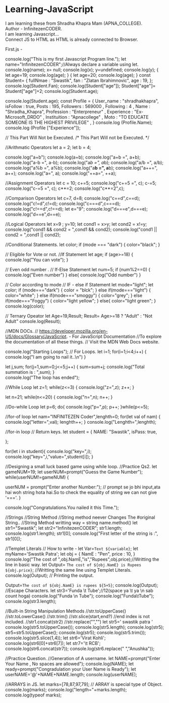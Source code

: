 # Learning-JavaScript
I am learning these from Shradha Khapra Mam (APNA_COLLEGE).
<br>
Author - InfinitezenCODER.
<br>
I am learning Javascript...
<br>
Connect JS to HTML as HTML is already connected to Browser.
<br>

<!DOCTYPE html>
<html lang="en">
<head>
    <meta charset="UTF-8">
    <meta name="viewport" content="width=device-width, initial-scale=1.0">
    <title>Document</title>
</head>
<body></body>
<script src="First.js">
 
</script>
</html>

First.js -

console.log("This is my first  Javascript Program line.");
let name="InfinitezenCODER";//Always declare a variable using let.
console.log(name);
x= null;
console.log(x);
y=undefined;
console.log(y);
{
let age=19;
console.log(age);
}
{
let age=20;
console.log(age);
}
const Student=
{
fullNmae : "Swastik",
fan : "Zlatan Ibrahimnovic",
age : 19,
};
console.log(Student.Fan);
console.log(Student["age"]);
Student["age"]= Student["age"]+2;
console.log(Student.age);

console.log(Student.age);
const Profile = 
{
    User_name : "shradhakhapra",
    isFollow : true,
    Posts : 195,
    Followers : 569000 ,
    Following : 4 ,
    Name : "Shradha_Khapra",
    Profession : "Enterpreneur" ,
    Experience : "Ex-Microsoft_DRDO" ,
    Instituition : "Apnacollege" ,
    Moto : "TO EDUCATE SOMEONE IS THE HIGHEST PRIVILEGE" , 
}
console.log (Profile.Name);
console.log (Profile ["Experience"]);

// This Part Will Not be Executed.
/* This Part Will not be Executed. */

//Arithmatic Operators
let a = 2;
let b = 4;

console.log("a+b");
console.log(a+b);
console.log("a+b =", a+b);
console.log("a-b =", a-b);
console.log("a*b =", a*b);
console.log("a/b =", a/b);
console.log("a%b =", a%b);
console.log("a**b =", a**b);
console.log("a++=", a++);
console.log("a=", a);
console.log("++a=", ++a);

//Assignment Operators
let c = 10;
c+=5;
console.log("c+=5 =", c);
c-=5;
console.log("c-=5 =", c);
c**=2;
console.log("c**=2",c);


//Comparison Operators
let c=7, d=8;
console.log("c==d",c==d);
console.log("c!=d",c!=d);
console.log("c===d",c===d);
console.log("c!==d",c!==d);
let e="9";
console.log("d===e",d===e);
console.log("d==e",d==e);

//Logical Operators
let x=9 ;
 y=10;
let cond1 = x>y;
let cond2 = x!=y;
console.log("cond1 && cond2 = ",cond1 && cond2);
console.log("cond1 || cond2 = ",cond1 || cond2);

//Conditional Statements.
let color;
if (mode === "dark")
{
    color="black";
}

// Eligible for Vote or not.
//If Statement
let age;
if (age>=18)
{
  console.log("You can vote");
}

// Even odd number .
// If-Else Statement
let num=5;
if (num%2==0)
{
    console.log("Even number")
}
else{
    console.log("Odd number")
}

// Color according to mode
// IF - else if Statement
let mode="light";
let  color;
if (mode==="dark")
{
    color = "blck";
}
else if(mode==="light")
{
    color="white";
}
else if(mode==="smoggy")
{
    color="grey";
}
else if(mode==="Foggy")
{
    color="light yellow";
}
else{
    color="light green";
}
console.log(color);

// Ternary Opeator
let Age=19,Result;
Result= Age>=18 ? "Adult" : "Not Adult"
console.log(Result);

//MDN DOCs.
// https://developer.mozilla.org/en-US/docs/Glossary/JavaScript. - For JavaScript Documentation
//To explore the documentation of all these things.
//  Visit the MDN Web Docs website.


console.log("Starting Loops");
// For Loops.
let i=1;
for(i=1;i<4;i++)
{
    console.log("I am going to nail it..\n")
}

let j,sum;
for(j=1,sum=0;j<=5;j++)
{
    sum=sum+j;
    console.log("Total summation is : ",sum);
}    
console.log("The loop has ended");


//While Loop
let z=1;
while(z<=3)
{
    console.log("z=",z);
    z++;
}

let n=21;
while(n<=20)
{
    console.log("n=",n);
    n++;
}

//Do-while Loop
let p=6;
do{
    console.log("p=",p);
    p++;
}while(p<=5);


//for-of loop
let nam="INFINITEZEN Coder",lenghth=0;
for(let val of nam)
{
    console.log("letter=",val);
    lenghth++;
}
console.log("Lenghth=",lenghth);


//for-in loop // Return keys.
let student = {
NAME: "Swastik",
isPass: true,

};

for(let i in student){
    console.log("key=",i);
    console.log("key=",i,"value=",student[i]);
}

//Designing a small luck based game using while loop.
//Practice Qs2.
let gameNUM=19;
let userNUM=prompt("Guess the Game Number");
while(userNUM!=gameNUM)
    {
   
userNUM = prompt("Enter another Number:"); // prompt se jo bhi input,ata hai woh string hota hai.So to check the equality of string we can not give '==='.
    }

console.log("Congratulations.You nailed it this Time.");


//Strings
//String Method
//String method neever Changes The #original String..
//String Method writting way = string name.method()
let str1="Swastik";
let str2="InfinitezenCODER";
str1.length;
console.log(str1.length);
str1[0];
console.log("First letter of the string is :", str1[0]);


//Templet Literals
// How to write - let Var=`Text ${variable}`;
let myName='Swastik Patra';
let obj =
{
    NamE : "Pen",
    price : 10,
}
console.log("The cost of ",obj.NamE,"is","Rupees",obj.price);//Writting the line in basic way.
let Output= `The cost of ${obj.NamE} is Rupees ${obj.price}`; //Writting the same line using Templet Literals.
console.log(Output); // Printing the output.

Output=`The cost of ${obj.NamE} is rupees ${5+5}`;
 console.log(Output);
 //Escape Characters.
 let str3='Funda \t Tube';//12(space ya \t ya \n sab count hoga)
 console.log("Funda \n Tube");
 console.log("Funda\tTube");
 console.log(str3.length);

 //Built-in String Manipulation Methods
 //str.toUpperCase()
 //str.toLowerCase()
 //str.trim()
  //str.slice(start,end?) //end index is not included.
 //str1.concat(str2)
 //str.replace("","")
let str5='  swastik patra  '
console.log(str5.toUpperCase());
console.log(str5.length);
console.log(str5);
str5=str5.toUpperCase();
console.log(str5);
console.log(str5.trim());
console.log(str5.slice(1,4));
let str6='Virat  Kohli';
console.log(str6[0]+str6[7]);
let str7='\t RCB';
console.log(str6.concat(str7));
console.log(str6.replace(" ","Anushka"));


//Practice Question.
//Generation of A username.
let NAME=prompt("Enter Your Name , No spaces are allowed");
console.log(NAME);
let ready=prompt("Congradulation your User Name is Ready");
let userNAME='@'+NAME+NAME.length;
console.log(userNAME);


//ARRAYS in JS.
let marks=[78,87,97,79]; // ARRAY is special type of Object.
console.log(marks);
console.log("length="+marks.length);
console.log(typeof marks);





